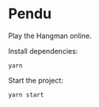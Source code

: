 # Pendu

Play the Hangman online.

Install dependencies:

```
yarn
```

Start the project:

```bash
yarn start
```
